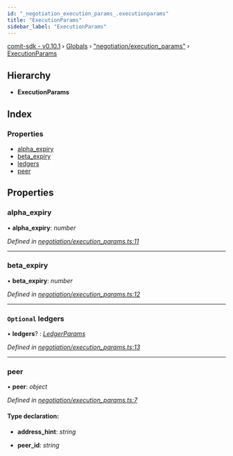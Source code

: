 ```yaml
---
id: "_negotiation_execution_params_.executionparams"
title: "ExecutionParams"
sidebar_label: "ExecutionParams"
---
```


[comit-sdk - v0.10.1](../index.md) › [Globals](../globals.md) › ["negotiation/execution_params"](../modules/_negotiation_execution_params_.md) › [ExecutionParams](_negotiation_execution_params_.executionparams.md)

## Hierarchy

* **ExecutionParams**

## Index

### Properties

* [alpha_expiry](_negotiation_execution_params_.executionparams.md#alpha_expiry)
* [beta_expiry](_negotiation_execution_params_.executionparams.md#beta_expiry)
* [ledgers](_negotiation_execution_params_.executionparams.md#optional-ledgers)
* [peer](_negotiation_execution_params_.executionparams.md#peer)

## Properties

###  alpha_expiry

• **alpha_expiry**: *number*

*Defined in [negotiation/execution_params.ts:11](https://github.com/comit-network/comit-js-sdk/blob/9af15bb/src/negotiation/execution_params.ts#L11)*

___

###  beta_expiry

• **beta_expiry**: *number*

*Defined in [negotiation/execution_params.ts:12](https://github.com/comit-network/comit-js-sdk/blob/9af15bb/src/negotiation/execution_params.ts#L12)*

___

### `Optional` ledgers

• **ledgers**? : *[LedgerParams](_negotiation_execution_params_.ledgerparams.md)*

*Defined in [negotiation/execution_params.ts:13](https://github.com/comit-network/comit-js-sdk/blob/9af15bb/src/negotiation/execution_params.ts#L13)*

___

###  peer

• **peer**: *object*

*Defined in [negotiation/execution_params.ts:7](https://github.com/comit-network/comit-js-sdk/blob/9af15bb/src/negotiation/execution_params.ts#L7)*

#### Type declaration:

* **address_hint**: *string*

* **peer_id**: *string*
